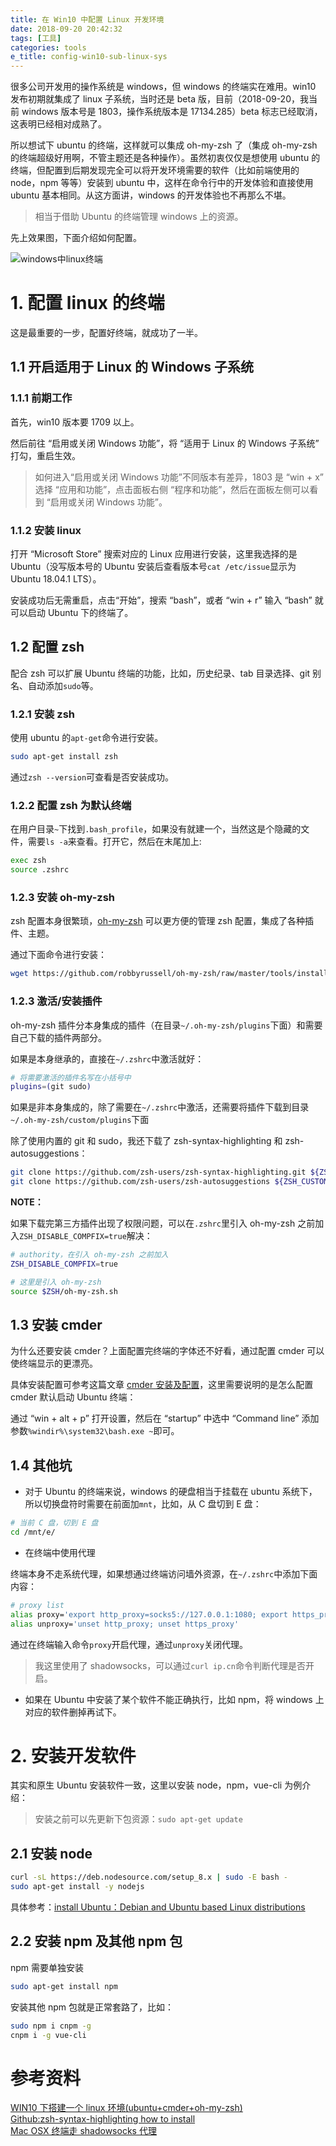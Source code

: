 ```yaml
---
title: 在 Win10 中配置 Linux 开发环境
date: 2018-09-20 20:42:32
tags: [工具]
categories: tools
e_title: config-win10-sub-linux-sys
---
```


很多公司开发用的操作系统是 windows，但 windows 的终端实在难用。win10 发布初期就集成了 linux 子系统，当时还是 beta 版，目前（2018-09-20，我当前 windows 版本号是 1803，操作系统版本是 17134.285）beta 标志已经取消，这表明已经相对成熟了。

所以想试下 ubuntu 的终端，这样就可以集成 oh-my-zsh 了（集成 oh-my-zsh 的终端超级好用啊，不管主题还是各种操作）。虽然初衷仅仅是想使用 ubuntu 的终端，但配置到后期发现完全可以将开发环境需要的软件（比如前端使用的 node，npm 等等）安装到 ubuntu 中，这样在命令行中的开发体验和直接使用 ubuntu 基本相同。从这方面讲，windows 的开发体验也不再那么不堪。

> 相当于借助 Ubuntu 的终端管理 windows 上的资源。

先上效果图，下面介绍如何配置。

![windows中linux终端](http://ol9ge41ud.bkt.clouddn.com/windows-linux.png)

# 1. 配置 linux 的终端

这是最重要的一步，配置好终端，就成功了一半。

## 1.1 开启适用于 Linux 的 Windows 子系统

### 1.1.1 前期工作

首先，win10 版本要 1709 以上。

然后前往 “启用或关闭 Windows 功能”，将 “适用于 Linux 的 Windows 子系统” 打勾，重启生效。

> 如何进入“启用或关闭 Windows 功能”不同版本有差异，1803 是 “win + x” 选择 “应用和功能”，点击面板右侧 “程序和功能”，然后在面板左侧可以看到 “启用或关闭 Windows 功能”。

### 1.1.2 安装 linux

打开 “Microsoft Store” 搜索对应的 Linux 应用进行安装，这里我选择的是 Ubuntu（没写版本号的 Ubuntu 安装后查看版本号`cat /etc/issue`显示为 Ubuntu 18.04.1 LTS）。

安装成功后无需重启，点击“开始”，搜索 “bash”，或者 “win + r” 输入 “bash” 就可以启动 Ubuntu 下的终端了。

## 1.2 配置 zsh

配合 zsh 可以扩展 Ubuntu 终端的功能，比如，历史纪录、tab 目录选择、git 别名、自动添加`sudo`等。

### 1.2.1 安装 zsh

使用 ubuntu 的`apt-get`命令进行安装。

```bash
sudo apt-get install zsh
```

通过`zsh --version`可查看是否安装成功。

### 1.2.2 配置 zsh 为默认终端

在用户目录`~`下找到`.bash_profile`，如果没有就建一个，当然这是个隐藏的文件，需要`ls -a`来查看。打开它，然后在末尾加上:

```bash
exec zsh
source .zshrc
```

### 1.2.3 安装 oh-my-zsh

zsh 配置本身很繁琐，[oh-my-zsh](https://github.com/robbyrussell/oh-my-zsh) 可以更方便的管理 zsh 配置，集成了各种插件、主题。

通过下面命令进行安装：

```bash
wget https://github.com/robbyrussell/oh-my-zsh/raw/master/tools/install.sh -O - | sh
```

### 1.2.3 激活/安装插件

oh-my-zsh 插件分本身集成的插件（在目录`~/.oh-my-zsh/plugins`下面）和需要自己下载的插件两部分。

如果是本身继承的，直接在`~/.zshrc`中激活就好：

```bash
# 将需要激活的插件名写在小括号中
plugins=(git sudo)
```

如果是非本身集成的，除了需要在`~/.zshrc`中激活，还需要将插件下载到目录`~/.oh-my-zsh/custom/plugins`下面

除了使用内置的 git 和 sudo，我还下载了 zsh-syntax-highlighting 和 zsh-autosuggestions：

```bash
git clone https://github.com/zsh-users/zsh-syntax-highlighting.git ${ZSH_CUSTOM:-~/.oh-my-zsh/custom}/plugins/zsh-syntax-highlighting
git clone https://github.com/zsh-users/zsh-autosuggestions ${ZSH_CUSTOM:-~/.oh-my-zsh/custom}/plugins/zsh-autosuggestions
```

**NOTE：**

如果下载完第三方插件出现了权限问题，可以在`.zshrc`里引入 oh-my-zsh 之前加入`ZSH_DISABLE_COMPFIX=true`解决：

```bash
# authority，在引入 oh-my-zsh 之前加入
ZSH_DISABLE_COMPFIX=true

# 这里是引入 oh-my-zsh
source $ZSH/oh-my-zsh.sh
```

## 1.3 安装 cmder

为什么还要安装 cmder？上面配置完终端的字体还不好看，通过配置 cmder 可以使终端显示的更漂亮。

具体安装配置可参考这篇文章 [cmder 安装及配置](https://xiaogliu.github.io/2017/04/07/install-and-configure-cmder/)，这里需要说明的是怎么配置 cmder 默认启动 Ubuntu 终端：

通过 “win + alt + p” 打开设置，然后在 “startup” 中选中 “Command line” 添加参数`%windir%\system32\bash.exe ~`即可。

## 1.4 其他坑

- 对于 Ubuntu 的终端来说，windows 的硬盘相当于挂载在 ubuntu 系统下，所以切换盘符时需要在前面加`mnt`，比如，从 C 盘切到 E 盘：

```bash
# 当前 C 盘，切到 E 盘
cd /mnt/e/
```

- 在终端中使用代理

终端本身不走系统代理，如果想通过终端访问墙外资源，在`~/.zshrc`中添加下面内容：

```bash
# proxy list
alias proxy='export http_proxy=socks5://127.0.0.1:1080; export https_proxy=socks5://127.0.0.1:1080'
alias unproxy='unset http_proxy; unset https_proxy'
```

通过在终端输入命令`proxy`开启代理，通过`unproxy`关闭代理。

> 我这里使用了 shadowsocks，可以通过`curl ip.cn`命令判断代理是否开启。

- 如果在 Ubuntu 中安装了某个软件不能正确执行，比如 npm，将 windows 上对应的软件删掉再试下。

# 2. 安装开发软件

其实和原生 Ubuntu 安装软件一致，这里以安装 node，npm，vue-cli 为例介绍：

> 安装之前可以先更新下包资源：`sudo apt-get update`

## 2.1 安装 node

```bash
curl -sL https://deb.nodesource.com/setup_8.x | sudo -E bash -
sudo apt-get install -y nodejs
```

具体参考：[install Ubuntu：Debian and Ubuntu based Linux distributions](https://nodejs.org/en/download/package-manager/#debian-and-ubuntu-based-linux-distributions)

## 2.2 安装 npm 及其他 npm 包

npm 需要单独安装

```bash
sudo apt-get install npm
```

安装其他 npm 包就是正常套路了，比如：

```bash
sudo npm i cnpm -g
cnpm i -g vue-cli
```

# 参考资料

[WIN10 下搭建一个 linux 环境(ubuntu+cmder+oh-my-zsh)](https://blog.csdn.net/lissettecarlr/article/details/81040750)  
[Github:zsh-syntax-highlighting how to install](https://github.com/zsh-users/zsh-syntax-highlighting/blob/master/INSTALL.md)  
[Mac OSX 终端走 shadowsocks 代理](https://github.com/mrdulin/blog/issues/18)
